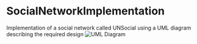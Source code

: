 # SocialNetworkImplementation
Implementation of a social network called UNSocial using a UML diagram describing the required design
![UML Diagram](https://user-images.githubusercontent.com/80360729/207963865-bfa76e40-a798-443d-874a-2b6d3e11c01a.png)
